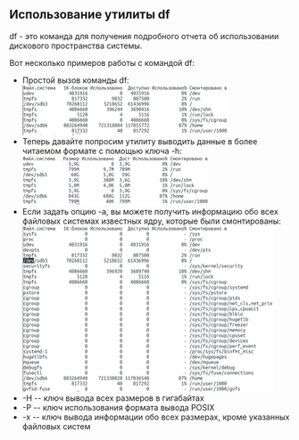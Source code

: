 ## Использование утилиты **df**
df - это команда для получения подробного отчета об использовании дискового пространства системы.

Вот несколько примеров работы с командой df:
- Простой вызов команды df: \
  ![df1](misc/images/df1.png)
- Теперь давайте попросим утилиту выводить данные в более читаемом формате с помощью ключа -h: \
  ![df2](misc/images/df2.png)
- Если задать опцию -a, вы можете получить информацию обо всех файловых системах известных ядру, которые были смонтированы: \
  ![df3](misc/images/df3.png)
- -H -- ключ вывода всех размеров в гигабайтах
- -P -- ключ использования формата вывода POSIX
- -x -- ключ вывода информации обо всех размерах, кроме указанных файловых систем
